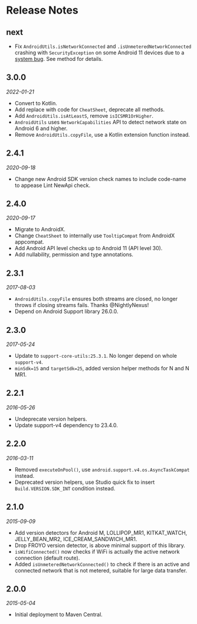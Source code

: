 Release Notes
=============

## next
- Fix `AndroidUtils.isNetworkConnected` and `.isUnmeteredNetworkConnected` crashing with 
  `SecurityException` on some Android 11 devices due to a [system bug](https://android-review.googlesource.com/c/platform/frameworks/base/+/1758029).
  See method for details.

## 3.0.0
_2022-01-21_

- Convert to Kotlin.
- Add replace with code for `CheatSheet`, deprecate all methods.
- Add `AndroidUtils.isAtLeastS`, remove `isICSMR1OrHigher`.
- `AndroidUtils` uses `NetworkCapabilities` API to detect network state on Android 6 and higher.
- Remove `AndroidUtils.copyFile`, use a Kotlin extension function instead.

## 2.4.1
_2020-09-18_

- Change new Android SDK version check names to include code-name to appease Lint NewApi check.

## 2.4.0
_2020-09-17_

- Migrate to AndroidX.
- Change `CheatSheet` to internally use `TooltipCompat` from AndroidX appcompat.
- Add Android API level checks up to Android 11 (API level 30).
- Add nullability, permission and type annotations.

## 2.3.1
_2017-08-03_

- `AndroidUtils.copyFile` ensures both streams are closed, no longer throws if closing streams fails. Thanks @NightlyNexus!
- Depend on Android Support library 26.0.0.

## 2.3.0
_2017-05-24_

- Update to `support-core-utils:25.3.1`. No longer depend on whole `support-v4`.
- `minSdk=15` and `targetSdk=25`, added version helper methods for N and N MR1.

## 2.2.1
_2016-05-26_

- Undeprecate version helpers.
- Update support-v4 dependency to 23.4.0.

## 2.2.0
_2016-03-11_

- Removed `executeOnPool()`, use `android.support.v4.os.AsyncTaskCompat` instead.
- Deprecated version helpers, use Studio quick fix to insert `Build.VERSION.SDK_INT` condition instead.

## 2.1.0
_2015-09-09_

- Add version detectors for Android M, LOLLIPOP_MR1, KITKAT_WATCH, JELLY_BEAN_MR2, ICE_CREAM_SANDWICH_MR1.
- Drop FROYO version detector, is above minimal support of this library.
- `isWifiConnected()` now checks if WiFi is actually the active network connection (default route).
- Added `isUnmeteredNetworkConnected()` to check if there is an active and connected network that is not metered, suitable for large data transfer.

## 2.0.0
_2015-05-04_

- Initial deployment to Maven Central.